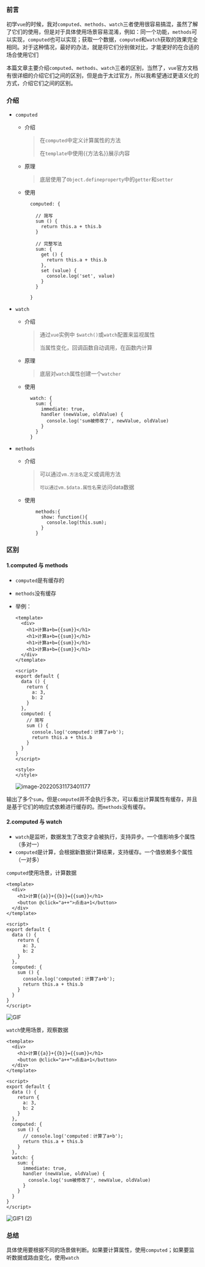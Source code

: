 ### 前言

初学`vue`的时候，我对`computed`、`methods`、`watch`三者使用很容易搞混，虽然了解了它们的使用，但是对于具体使用场景容易混淆，例如：同一个功能，`methods`可以实现，`computed`也可以实现；获取一个数据，`computed`和`watch`获取的效果完全相同。对于这种情况，最好的办法，就是将它们分别做对比，才能更好的在合适的场合使用它们

本篇文章主要介绍`computed`、`methods`、`watch`三者的区别，当然了，`vue`官方文档有很详细的介绍它们之间的区别，但是由于太过官方，所以我希望通过更语义化的方式，介绍它们之间的区别。

### 介绍

- `computed`

  - 介绍

    > 在`computed`中定义计算属性的方法
    >
    > 在`template`中使用{{方法名}}展示内容

  - 原理

    > 底层使用了`Object.defineproperty`中的`getter`和`setter`

  - 使用

    ```
      computed: {
      
        // 简写
        sum () {
          return this.a + this.b
        }
    
        // 完整写法
        sum: {
          get () {
            return this.a + this.b
          },
          set (value) {
            console.log('set', value)
          }
        }
        
      }
    ```

- `watch`

  - 介绍

    > 通过`vue`实例中 `$watch()`或`watch`配置来监视属性
    >
    > 当属性变化，回调函数自动调用，在函数内计算

  - 原理

    > 底层对`watch`属性创建一个`watcher`

  - 使用

    ```
      watch: {
        sum: {
          immediate: true, 
          handler (newValue, oldValue) {
            console.log('sum被修改了', newValue, oldValue)
          }
        }
      }
    ```

- `methods`

  - 介绍

    > 可以通过`vm.方法名`定义或调用方法
    >
    > `可以通过vm.$data.属性名`来访问data数据

  - 使用

    ```
        methods:{
          show: function(){
            console.log(this.sum);
          }
        }
    ```

    

### 区别

#### 1.computed 与 methods 

- `computed`是有缓存的

- `methods`没有缓存

- 举例：

  ```
  <template>
    <div>
      <h1>计算a+b={{sum}}</h1>
      <h1>计算a+b={{sum}}</h1>
      <h1>计算a+b={{sum}}</h1>
      <h1>计算a+b={{sum}}</h1>
    </div>
  </template>
  
  <script>
  export default {
    data () {
      return {
        a: 3,
        b: 2
      }
    },
    computed: {
      // 简写
      sum () {
        console.log('computed：计算了a+b');
        return this.a + this.b
      }
    }
  }
  </script>
  
  <style>
  </style>
  
  ```

  ![image-20220531173401177](https://liuxueji.oss-cn-guangzhou.aliyuncs.com/image-20220531173401177.png)

输出了多个`sum`，但是`computed`并不会执行多次，可以看出计算属性有缓存，并且是基于它们的响应式依赖进行缓存的。而`methods`没有缓存。

#### 2.computed 与 watch

- `watch`是监听，数据发生了改变才会被执行，支持异步。一个值影响多个属性（多对一）
- `computed`是计算，会根据新数据计算结果，支持缓存。一个值依赖多个属性（一对多）

`computed`使用场景，计算数据

```
<template>
  <div>
    <h1>计算{{a}}+{{b}}={{sum}}</h1>
    <button @click="a++">点击a+1</button>
  </div>
</template>

<script>
export default {
  data () {
    return {
      a: 3,
      b: 2
    }
  },
  computed: {
    sum () {
      console.log('computed：计算了a+b');
      return this.a + this.b
    }
  }
}
</script>
```

![GIF](https://liuxueji.oss-cn-guangzhou.aliyuncs.com/GIF.gif)

`watch`使用场景，观察数据

```
<template>
  <div>
    <h1>计算{{a}}+{{b}}={{sum}}</h1>
    <button @click="a++">点击a+1</button>
  </div>
</template>

<script>
export default {
  data () {
    return {
      a: 3,
      b: 2
    }
  },
  computed: {
    sum () {
      // console.log('computed：计算了a+b');
      return this.a + this.b
    }
  },
  watch: {
    sum: {
      immediate: true,
      handler (newValue, oldValue) {
        console.log('sum被修改了', newValue, oldValue)
      }
    }
  }
}
</script>
```



![GIF1 (2)](https://liuxueji.oss-cn-guangzhou.aliyuncs.com/GIF1%20(2).gif)

### 总结

具体使用要根据不同的场景做判断。如果要计算属性，使用`computed`；如果要监听数据或路由变化，使用`watch`

